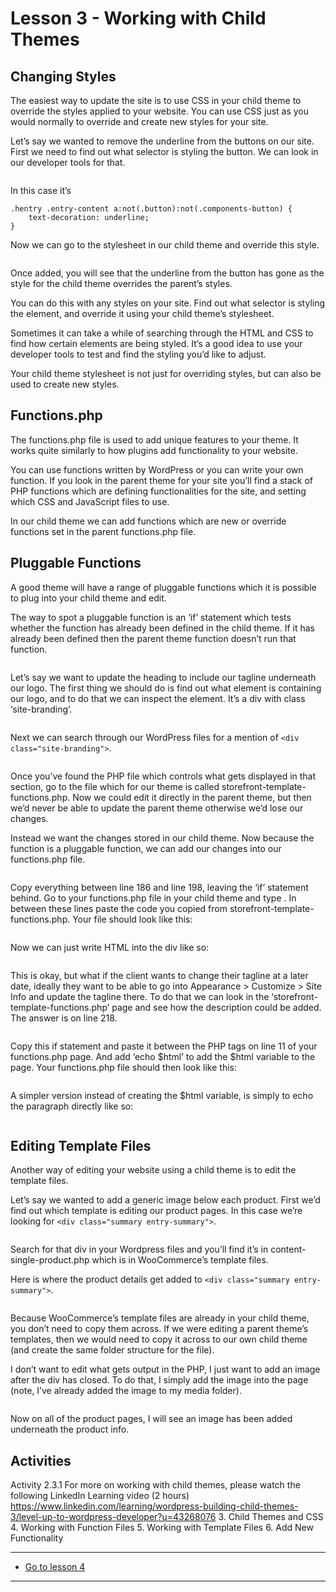# Lesson 3 - Working with Child Themes

## Changing Styles
The easiest way to update the site is to use CSS in your child theme to override the styles applied to your website. You can use CSS just as you would normally to override and create new styles for your site.

Let’s say we wanted to remove the underline from the buttons on our site. First we need to find out what selector is styling the button. We can look in our developer tools for that.

<img src="/images/cms_lesson2-3_1.jpg" alt="" style="max-width:1140px">

In this case it’s
```
.hentry .entry-content a:not(.button):not(.components-button) {
    text-decoration: underline;
}
```
Now we can go to the stylesheet in our child theme and override this style.

<img src="/images/cms_lesson2-3_2.jpg" alt="" style="max-width:1140px">

Once added, you will see that the underline from the button has gone as the style for the child theme overrides the parent’s styles.

You can do this with any styles on your site. Find out what selector is styling the element, and override it using your child theme’s stylesheet.

Sometimes it can take a while of searching through the HTML and CSS to find how certain elements are being styled. It’s a good idea to use your developer tools to test and find the styling you’d like to adjust.

Your child theme stylesheet is not just for overriding styles, but can also be used to create new styles.

## Functions.php

The functions.php file is used to add unique features to your theme. It works quite similarly to how plugins add functionality to your website.

You can use functions written by WordPress or you can write your own function. If you look in the parent theme for your site you’ll find a stack of PHP functions which are defining functionalities for the site, and setting which CSS and JavaScript files to use.

In our child theme we can add functions which are new or override functions set in the parent functions.php file.

## Pluggable Functions
A good theme will have a range of pluggable functions which it is possible to plug into your child theme and edit.

The way to spot a pluggable function is an ‘if’ statement which tests whether the function has already been defined in the child theme. If it has already been defined then the parent theme function doesn’t run that function.

<img src="/images/cms_lesson2-3_3.jpg" alt="" style="max-width:1140px">

Let’s say we want to update the heading to include our tagline underneath our logo. The first thing we should do is find out what element is containing our logo, and to do that we can inspect the element. It’s a div with class ‘site-branding’.

<img src="/images/cms_lesson2-3_4.jpg" alt="" style="max-width:1140px">

Next we can search through our WordPress files for a mention of `<div class="site-branding">`.

<img src="/images/cms_lesson2-3_5.jpg" alt="" style="max-width:1140px">

Once you’ve found the PHP file which controls what gets displayed in that section, go to the file which for our theme is called storefront-template-functions.php. Now we could edit it directly in the parent theme, but then we’d never be able to update the parent theme otherwise we’d lose our changes.

Instead we want the changes stored in our child theme. Now because the function is a pluggable function, we can add our changes into our functions.php file.

<img src="/images/cms_lesson2-3_6.jpg" alt="" style="max-width:1140px">

Copy everything between line 186 and line 198, leaving the ‘if’ statement behind. Go to your functions.php file in your child theme and type <?php at the very top of the document with no space. Then press enter/return twice and add ?>. In between these lines paste the code you copied from storefront-template-functions.php. Your file should look like this:

<img src="/images/cms_lesson2-3_7.jpg" alt="" style="max-width:1140px">

Now we can just write HTML into the div like so:

<img src="/images/cms_lesson2-3_8.jpg" alt="" style="max-width:1140px">

This is okay, but what if the client wants to change their tagline at a later date, ideally they want to be able to go into Appearance > Customize > Site Info and update the tagline there. To do that we can look in the ‘storefront-template-functions.php’ page and see how the description could be added. The answer is on line 218.

<img src="/images/cms_lesson2-3_9.jpg" alt="" style="max-width:1140px">

Copy this if statement and paste it between the PHP tags on line 11 of your functions.php page. And add ‘echo $html’ to add the $html variable to the page. Your functions.php file should then look like this:

<img src="/images/cms_lesson2-3_10.jpg" alt="" style="max-width:1140px">

A simpler version instead of creating the $html variable, is simply to echo the paragraph directly like so:

<img src="/images/cms_lesson2-3_11.jpg" alt="" style="max-width:1140px">

## Editing Template Files

Another way of editing your website using a child theme is to edit the template files.

Let’s say we wanted to add a generic image below each product. First we’d find out which template is editing our product pages. In this case we’re looking for `<div class="summary entry-summary">`.

<img src="/images/cms_lesson2-3_12.jpg" alt="" style="max-width:1140px">

Search for that div in your Wordpress files and you’ll find it’s in content-single-product.php which is in WooCommerce’s template files.

Here is where the product details get added to `<div class="summary entry-summary">`.

<img src="/images/cms_lesson2-3_13.jpg" alt="" style="max-width:1140px">

Because WooCommerce’s template files are already in your child theme, you don’t need to copy them across. If we were editing a parent theme’s templates, then we would need to copy it across to our own child theme (and create the same folder structure for the file).

I don’t want to edit what gets output in the PHP, I just want to add an image after the div has closed. To do that, I simply add the image into the page (note, I’ve already added the image to my media folder).

<img src="/images/cms_lesson2-3_14.jpg" alt="" style="max-width:1140px">

Now on all of the product pages, I will see an image has been added underneath the product info.

## Activities
Activity 2.3.1
For more on working with child themes, please watch the following LinkedIn Learning video (2 hours) https://www.linkedin.com/learning/wordpress-building-child-themes-3/level-up-to-wordpress-developer?u=43268076
3.	Child Themes and CSS
4.	Working with Function Files
5.	Working with Template Files
6.	Add New Functionality

---
- [Go to lesson 4](4)
---

